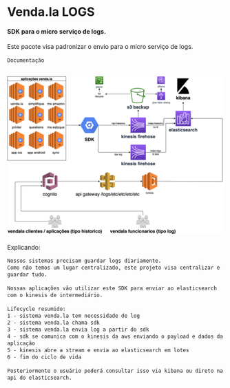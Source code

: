 # Venda.la LOGS

#### SDK para o micro serviço de logs.

Este pacote visa padronizar o envio para o micro serviço de logs.


`Documentação`
## ![image info](mslog.png)

Explicando:
```
Nossos sistemas precisam guardar logs diariamente.
Como não temos um lugar centralizado, este projeto visa centralizar e guardar tudo.

Nossas aplicações vão utilizar este SDK para enviar ao elasticsearch com o kinesis de intermediário.

Lifecycle resumido:
1 - sistema venda.la tem necessidade de log
2 - sistema venda.la chama sdk
3 - sistema venda.la envia log a partir do sdk
4 - sdk se comunica com o kinesis da aws enviando o payload e dados da aplicação
5 - kinesis abre a stream e envia ao elasticsearch em lotes
6 - fim do ciclo de vida

Posteriormente o usuário poderá consultar isso via kibana ou direto na api do elasticsearch.

```